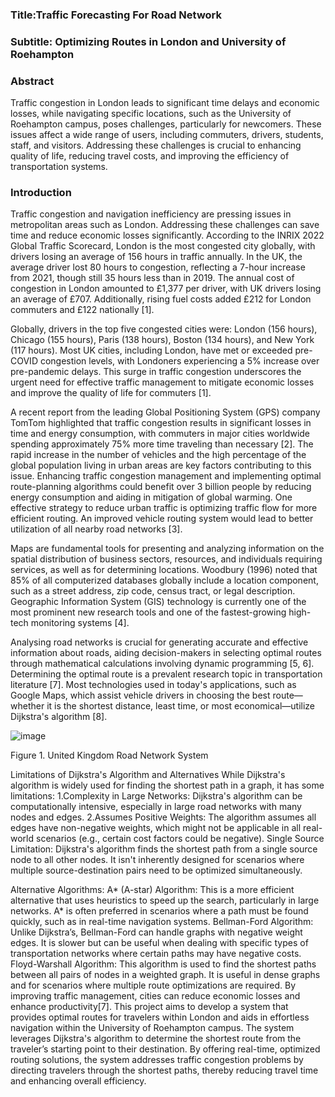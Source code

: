 ### Title:Traffic Forecasting For Road Network 
### Subtitle: Optimizing Routes in London and University of Roehampton

### Abstract
Traffic congestion in London leads to significant time delays and economic losses, while navigating specific locations, such as the University of Roehampton campus, poses challenges, particularly for newcomers. These issues affect a wide range of users, including commuters, drivers, students, staff, and visitors. Addressing these challenges is crucial to enhancing quality of life, reducing travel costs, and improving the efficiency of transportation systems.

### Introduction
Traffic congestion and navigation inefficiency are pressing issues in metropolitan areas such as London. Addressing these challenges can save time and reduce economic losses significantly. According to the INRIX 2022 Global Traffic Scorecard, London is the most congested city globally, with drivers losing an average of 156 hours in traffic annually. In the UK, the average driver lost 80 hours to congestion, reflecting a 7-hour increase from 2021, though still 35 hours less than in 2019. The annual cost of congestion in London amounted to £1,377 per driver, with UK drivers losing an average of £707. Additionally, rising fuel costs added £212 for London commuters and £122 nationally [1].

Globally, drivers in the top five congested cities were: London (156 hours), Chicago (155 hours), Paris (138 hours), Boston (134 hours), and New York (117 hours). Most UK cities, including London, have met or exceeded pre-COVID congestion levels, with Londoners experiencing a 5% increase over pre-pandemic delays. This surge in traffic congestion underscores the urgent need for effective traffic management to mitigate economic losses and improve the quality of life for commuters [1].

A recent report from the leading Global Positioning System (GPS) company TomTom highlighted that traffic congestion results in significant losses in time and energy consumption, with commuters in major cities worldwide spending approximately 75% more time traveling than necessary [2]. The rapid increase in the number of vehicles and the high percentage of the global population living in urban areas are key factors contributing to this issue. Enhancing traffic congestion management and implementing optimal route-planning algorithms could benefit over 3 billion people by reducing energy consumption and aiding in mitigation of global warming. One effective strategy to reduce urban traffic is optimizing traffic flow for more efficient routing. An improved vehicle routing system would lead to better utilization of all nearby road networks [3].

Maps are fundamental tools for presenting and analyzing information on the spatial distribution of business sectors, resources, and individuals requiring services, as well as for determining locations. Woodbury (1996) noted that 85% of all computerized databases globally include a location component, such as a street address, zip code, census tract, or legal description. Geographic Information System (GIS) technology is currently one of the most prominent new research tools and one of the fastest-growing high-tech monitoring systems [4].

Analysing road networks is crucial for generating accurate and effective information about roads, aiding decision-makers in selecting optimal routes through mathematical calculations involving dynamic programming [5, 6]. Determining the optimal route is a prevalent research topic in transportation literature [7]. Most technologies used in today's applications, such as Google Maps, which assist vehicle drivers in choosing the best route—whether it is the shortest distance, least time, or most economical—utilize Dijkstra's algorithm [8].


![image](https://github.com/user-attachments/assets/b46554bb-22d0-4609-af14-b3e34f44fd31)

Figure 1. United Kingdom Road Network System



Limitations of Dijkstra's Algorithm and Alternatives
While Dijkstra's algorithm is widely used for finding the shortest path in a graph, it has some limitations:
1.Complexity in Large Networks: Dijkstra's algorithm can be computationally intensive, especially in large road networks with many nodes and edges.
2.Assumes Positive Weights: The algorithm assumes all edges have non-negative weights, which might not be applicable in all real-world scenarios (e.g., certain cost factors could be negative).
Single Source Limitation: Dijkstra's algorithm finds the shortest path from a single source node to all other nodes. It isn't inherently designed for scenarios where multiple source-destination pairs need to be optimized simultaneously.

Alternative Algorithms:
A* (A-star) Algorithm: This is a more efficient alternative that uses heuristics to speed up the search, particularly in large networks. A* is often preferred in scenarios where a path must be found quickly, such as in real-time navigation systems.
Bellman-Ford Algorithm: Unlike Dijkstra’s, Bellman-Ford can handle graphs with negative weight edges. It is slower but can be useful when dealing with specific types of transportation networks where certain paths may have negative costs.
Floyd-Warshall Algorithm: This algorithm is used to find the shortest paths between all pairs of nodes in a weighted graph. It is useful in dense graphs and for scenarios where multiple route optimizations are required.
By improving traffic management, cities can reduce economic losses and enhance productivity[7]. This project aims to develop a system that provides optimal routes for travelers within London and aids in effortless navigation within the University of Roehampton campus. The system leverages Dijkstra's algorithm to determine the shortest route from the traveler’s starting point to their destination. By offering real-time, optimized routing solutions, the system addresses traffic congestion problems by directing travelers through the shortest paths, thereby reducing travel time and enhancing overall efficiency.

